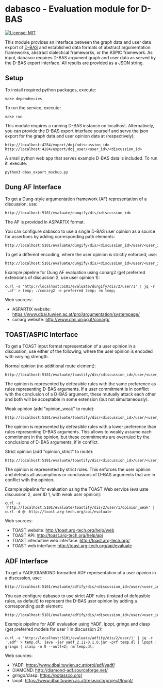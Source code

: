 # dabasco - Evaluation module for D-BAS

[![License: MIT](https://img.shields.io/badge/License-MIT-yellow.svg)](https://opensource.org/licenses/MIT)

This module provides an interface between the graph data and user data export of [D-BAS](https://github.com/hhucn/dbas) and established data formats of abstract argumentation frameworks, abstract dialectical frameworks, or the ASPIC framework. As input, dabasco requires D-BAS argument graph and user data as served by the D-BAS export interface. All results are provided as a JSON string.

## Setup

To install required python packages, execute:

    make dependencies
    
To run the service, execute:

    make run
    
This module requires a running D-BAS instance on localhost.
Alternatively, you can provide the D-BAS export interface yourself and serve the json export for the graph data and user opinion data at (respectively):

    http://localhost:4284/export/doj/<discussion_id>
    http://localhost:4284/export/doj_user/<user_id>/<discussion_id>
    
A small python web app that serves example D-BAS data is included. To run it, execute:

    python3 dbas_export_mockup.py
    
## Dung AF Interface

To get a Dung-style argumentation framework (AF) representation of a discussion, use:

    http://localhost:5101/evaluate/dungify/dis/<discussion_id>    

The AF is provided in ASPARTIX format.

You can configure dabasco to use a single D-BAS user opinion as a source for assertions by adding corresponding path elements:

    http://localhost:5101/evaluate/dungify/dis/<discussion_id>/user/<user_id> 

To get a different encoding, where the user opinion is strictly enforced, use:

    http://localhost:5101/evaluate/dungify/dis/<discussion_id>/user/<user_id>/opinion_strict

Example pipeline for Dung AF evaluation using conarg2 (get preferred extensions of discussion 2, use user opinion 1):

    curl -s 'http://localhost:5101/evaluate/dungify/dis/2/user/1' | jq -r '.af' > temp; ./conarg2 -e preferred temp; rm temp;
    
Web sources:

- ASPARTIX website: https://www.dbai.tuwien.ac.at/proj/argumentation/systempage/
- conarg website: http://www.dmi.unipg.it/conarg/

## TOAST/ASPIC Interface

To get a TOAST input format representation of a user opinion in a discussion, use either of the following, where the user opinion is encoded with varying strength. 

Normal opinion (no additional route element):

    http://localhost:5101/evaluate/toastify/dis/<discussion_id>/user/<user_id>
The opinion is represented by defeasible rules with the same preference as rules representing D-BAS arguments. If a user commitment is in conflict with the conclusion of a D-BAS argument, these mutually attack each other and both will be acceptable in some extension (but not simultaneously).

Weak opinion (add "opinion_weak" to route): 
    
    http://localhost:5101/evaluate/toastify/dis/<discussion_id>/user/<user_id>/opinion_weak 
The opinion is represented by defeasible rules with a lower preference than rules representing D-BAS arguments. This allows to weakly assume each commitment in the opinion, but these commitments are overruled by the conclusions of D-BAS arguments, if in conflict.
   
Strict opinion (add "opinion_strict" to route):
    
    http://localhost:5101/evaluate/toastify/dis/<discussion_id>/user/<user_id>/opinion_strict
The opinion is represented by strict rules. This enforces the user opinion and defeats all assumptions or conclusions of D-BAS arguments that are in conflict with the opinion.
    
Example pipeline for evaluation using the TOAST Web service (evaluate discussion 2, user ID 1, with weak user opinion):

    curl -s 'http://localhost:5101/evaluate/toastify/dis/2/user/1/opinion_weak' | curl -d @- http://toast.arg-tech.org/api/evaluate
    
Web sources:

- TOAST website: http://toast.arg-tech.org/help/web
- TOAST API: http://toast.arg-tech.org/help/api
- TOAST interactive web interface: http://toast.arg-tech.org/
- TOAST web interface: http://toast.arg-tech.org/api/evaluate

## ADF Interface

To get a YADF/DIAMOND formatted ADF representation of a user opinion in a discussion, use:
 
    http://localhost:5101/evaluate/adfify/dis/<discussion_id>/user/<user_id>
    
You can configure dabasco to use strict ADF rules (instead of defeasible rules, as default) to represent the D-BAS user opinion by adding a corresponding path element:

    http://localhost:5101/evaluate/adfify/dis/<discussion_id>/user/<user_id>/opinion_strict 
         
Example pipeline for ADF evaluation using YADF, lpopt, gringo and clasp (get preferred models for user 1 in discussion 2):

    curl -s 'http://localhost:5101/evaluate/adfify/dis/2/user/1' | jq -r '.adf' > temp.dl; java -jar yadf_2.11-0.1.0.jar -prf temp.dl | lpopt | gringo | clasp -n 0 --outf=2; rm temp.dl;   
     
Web sources:

- YADF: https://www.dbai.tuwien.ac.at/proj/adf/yadf/
- DIAMOND: http://diamond-adf.sourceforge.net/
- gringo/clasp: https://potassco.org/
- lpopt: https://www.dbai.tuwien.ac.at/research/project/lpopt/
